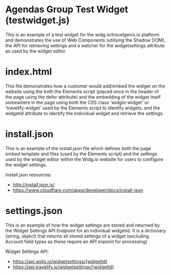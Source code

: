 # Agendas Group Test Widget (testwidget.js)
This is an example of a test widget for the widg.io/travelgenix.io platform and demonstrates the use of Web Components (utilising the Shadow DOM), the API for retrieving settings and a watcher for the widgetsettings attribute as used by the widget editor.

# index.html
This file demonstrates how a customer would add/embed the widget on the website using the both the Elements script (placed once in the header of the page using the defer attribute) and the embedding of the widget itself somewhere in the page using both the CSS class 'widgio-widget' or 'travelify-widget' used by the Elements script to identify widgets, and the widgetid attribute to identify the individual widget and retrieve the settings.

# install.json
This is an example of the install.json file which defines both the page embed template and files (used by the Elements script) and the settings used by the widget editor within the Widg.io website for users to configure the widget settings.

Install.json resources:
- http://install.json.is/
- https://www.cloudflare.com/apps/developer/docs/install-json

# settings.json
This is an example of how the widget settings are stored and returned by the Widget Settings API Endpoint for an individual widgetid. It is a dictionary (string, object) that returns all stored settings of a widget (excluding Account field types as these require an API enpoint for processing)

Widget Settings API:
- https://api.widg.io/widgetsettings/{widgetId}
- https://api.travelify.io/widgetsettings/{widgetId}
